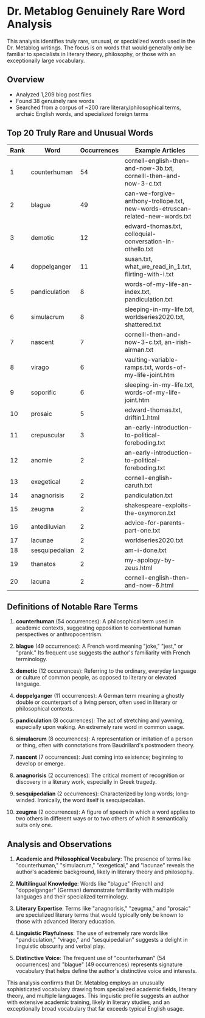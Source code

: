 # Dr. Metablog Genuinely Rare Word Analysis

This analysis identifies truly rare, unusual, or specialized words used in the Dr. Metablog writings. The focus is on words that would generally only be familiar to specialists in literary theory, philosophy, or those with an exceptionally large vocabulary.

## Overview

- Analyzed 1,209 blog post files
- Found 38 genuinely rare words
- Searched from a corpus of ~200 rare literary/philosophical terms, archaic English words, and specialized foreign terms

## Top 20 Truly Rare and Unusual Words

| Rank | Word | Occurrences | Example Articles |
|------|------|-------------|------------------|
| 1 | counterhuman | 54 | cornell-english-then-and-now-3b.txt, cornelll-then-and-now-3-c.txt |
| 2 | blague | 49 | can-we-forgive-anthony-trollope.txt, new-words-etruscan-related-new-words.txt |
| 3 | demotic | 12 | edward-thomas.txt, colloquial-conversation-in-othello.txt |
| 4 | doppelganger | 11 | susan.txt, what_we_read_in_1.txt, flirting-with-i.txt |
| 5 | pandiculation | 8 | words-of-my-life-an-index.txt, pandiculation.txt |
| 6 | simulacrum | 8 | sleeping-in-my-life.txt, worldseries2020.txt, shattered.txt |
| 7 | nascent | 7 | cornelll-then-and-now-3-c.txt, an-irish-airman.txt |
| 8 | virago | 6 | vaulting-variable-ramps.txt, words-of-my-life-joint.htm |
| 9 | soporific | 6 | sleeping-in-my-life.txt, words-of-my-life-joint.htm |
| 10 | prosaic | 5 | edward-thomas.txt, driftin1.html |
| 11 | crepuscular | 3 | an-early-introduction-to-political-foreboding.txt |
| 12 | anomie | 2 | an-early-introduction-to-political-foreboding.txt |
| 13 | exegetical | 2 | cornell-english-caruth.txt |
| 14 | anagnorisis | 2 | pandiculation.txt |
| 15 | zeugma | 2 | shakespeare-exploits-the-oxymoron.txt |
| 16 | antediluvian | 2 | advice-for-parents-part-one.txt |
| 17 | lacunae | 2 | worldseries2020.txt |
| 18 | sesquipedalian | 2 | am-i-done.txt |
| 19 | thanatos | 2 | my-apology-by-zeus.html |
| 20 | lacuna | 2 | cornell-english-then-and-now-6.html |

## Definitions of Notable Rare Terms

1. **counterhuman** (54 occurrences): A philosophical term used in academic contexts, suggesting opposition to conventional human perspectives or anthropocentrism.

2. **blague** (49 occurrences): A French word meaning "joke," "jest," or "prank." Its frequent use suggests the author's familiarity with French terminology.

3. **demotic** (12 occurrences): Referring to the ordinary, everyday language or culture of common people, as opposed to literary or elevated language.

4. **doppelganger** (11 occurrences): A German term meaning a ghostly double or counterpart of a living person, often used in literary or philosophical contexts.

5. **pandiculation** (8 occurrences): The act of stretching and yawning, especially upon waking. An extremely rare word in common usage.

6. **simulacrum** (8 occurrences): A representation or imitation of a person or thing, often with connotations from Baudrillard's postmodern theory.

7. **nascent** (7 occurrences): Just coming into existence; beginning to develop or emerge.

8. **anagnorisis** (2 occurrences): The critical moment of recognition or discovery in a literary work, especially in Greek tragedy.

9. **sesquipedalian** (2 occurrences): Characterized by long words; long-winded. Ironically, the word itself is sesquipedalian.

10. **zeugma** (2 occurrences): A figure of speech in which a word applies to two others in different ways or to two others of which it semantically suits only one.

## Analysis and Observations

1. **Academic and Philosophical Vocabulary**: The presence of terms like "counterhuman," "simulacrum," "exegetical," and "lacunae" reveals the author's academic background, likely in literary theory and philosophy.

2. **Multilingual Knowledge**: Words like "blague" (French) and "doppelganger" (German) demonstrate familiarity with multiple languages and their specialized terminology.

3. **Literary Expertise**: Terms like "anagnorisis," "zeugma," and "prosaic" are specialized literary terms that would typically only be known to those with advanced literary education.

4. **Linguistic Playfulness**: The use of extremely rare words like "pandiculation," "virago," and "sesquipedalian" suggests a delight in linguistic obscurity and verbal play.

5. **Distinctive Voice**: The frequent use of "counterhuman" (54 occurrences) and "blague" (49 occurrences) represents signature vocabulary that helps define the author's distinctive voice and interests.

This analysis confirms that Dr. Metablog employs an unusually sophisticated vocabulary drawing from specialized academic fields, literary theory, and multiple languages. This linguistic profile suggests an author with extensive academic training, likely in literary studies, and an exceptionally broad vocabulary that far exceeds typical English usage.